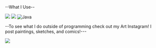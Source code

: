 
--What I Use--

<img src="https://img.shields.io/badge/Python-FFD43B?style=for-the-badge&logo=python&logoColor=blue" /> <img src="https://img.shields.io/badge/JavaScript-323330?style=for-the-badge&logo=javascript&logoColor=F7DF1E" /> ![Java](https://img.shields.io/badge/java-%23ED8B00.svg?style=for-the-badge&logo=java&logoColor=white)

--To see what I do outside of programming check out my Art Instagram! I post paintings, sketches, and comics!---

[![](https://img.shields.io/badge/Instagram-E4405F?style=for-the-badge&logo=instagram&logoColor=white)](https://www.instagram.com/v0ncent/)

